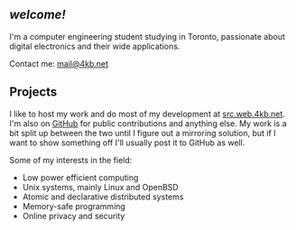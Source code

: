 ## _welcome!_

I'm a computer engineering student studying in Toronto,
passionate about digital electronics and their wide applications.

Contact me: <mail@4kb.net>

## Projects

I like to host my work and do most of my development at [src.web.4kb.net]. I'm
also on [GitHub] for public contributions and anything else. My work is a bit
split up between the two until I figure out a mirroring solution, but if I want
to show something off I'll usually post it to GitHub as well.

Some of my interests in the field:

- Low power efficient computing
- Unix systems, mainly Linux and OpenBSD
- Atomic and declarative distributed systems
- Memory-safe programming
- Online privacy and security

[src.web.4kb.net]: https://src.web.4kb.net
[github]: https://github.com/kbujari
